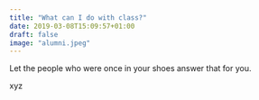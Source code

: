 ```yaml
---
title: "What can I do with class?"
date: 2019-03-08T15:09:57+01:00
draft: false
image: "alumni.jpeg"
---
```

Let the people who were once in your shoes answer that for you.

xyz
